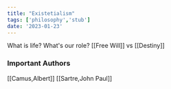 ```yaml
---
title: "Existetialism"
tags: ['philosophy','stub']
date: '2023-01-23'
---
```


What is life? What's our role? [[Free Will]] vs [[Destiny]]




### Important Authors
[[Camus,Albert]]
[[Sartre,John Paul]]